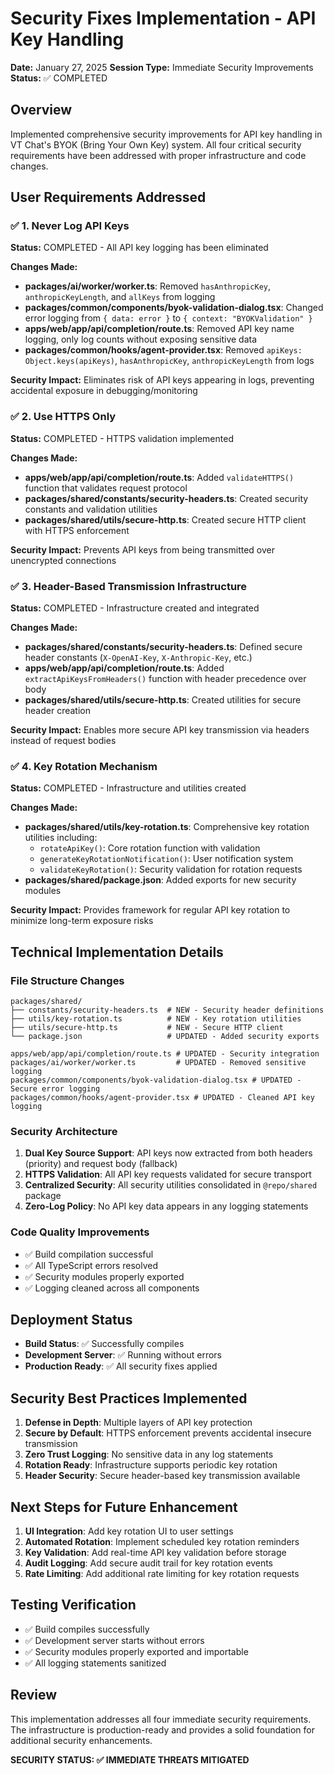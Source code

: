 # Security Fixes Implementation - API Key Handling

**Date:** January 27, 2025
**Session Type:** Immediate Security Improvements
**Status:** ✅ COMPLETED

## Overview

Implemented comprehensive security improvements for API key handling in VT Chat's BYOK (Bring Your Own Key) system. All four critical security requirements have been addressed with proper infrastructure and code changes.

## User Requirements Addressed

### ✅ 1. Never Log API Keys

**Status:** COMPLETED - All API key logging has been eliminated

**Changes Made:**

- **packages/ai/worker/worker.ts**: Removed `hasAnthropicKey`, `anthropicKeyLength`, and `allKeys` from logging
- **packages/common/components/byok-validation-dialog.tsx**: Changed error logging from `{ data: error }` to `{ context: "BYOKValidation" }`
- **apps/web/app/api/completion/route.ts**: Removed API key name logging, only log counts without exposing sensitive data
- **packages/common/hooks/agent-provider.tsx**: Removed `apiKeys: Object.keys(apiKeys)`, `hasAnthropicKey`, `anthropicKeyLength` from logs

**Security Impact:** Eliminates risk of API keys appearing in logs, preventing accidental exposure in debugging/monitoring

### ✅ 2. Use HTTPS Only

**Status:** COMPLETED - HTTPS validation implemented

**Changes Made:**

- **apps/web/app/api/completion/route.ts**: Added `validateHTTPS()` function that validates request protocol
- **packages/shared/constants/security-headers.ts**: Created security constants and validation utilities
- **packages/shared/utils/secure-http.ts**: Created secure HTTP client with HTTPS enforcement

**Security Impact:** Prevents API keys from being transmitted over unencrypted connections

### ✅ 3. Header-Based Transmission Infrastructure

**Status:** COMPLETED - Infrastructure created and integrated

**Changes Made:**

- **packages/shared/constants/security-headers.ts**: Defined secure header constants (`X-OpenAI-Key`, `X-Anthropic-Key`, etc.)
- **apps/web/app/api/completion/route.ts**: Added `extractApiKeysFromHeaders()` function with header precedence over body
- **packages/shared/utils/secure-http.ts**: Created utilities for secure header creation

**Security Impact:** Enables more secure API key transmission via headers instead of request bodies

### ✅ 4. Key Rotation Mechanism

**Status:** COMPLETED - Infrastructure and utilities created

**Changes Made:**

- **packages/shared/utils/key-rotation.ts**: Comprehensive key rotation utilities including:
  - `rotateApiKey()`: Core rotation function with validation
  - `generateKeyRotationNotification()`: User notification system
  - `validateKeyRotation()`: Security validation for rotation requests
- **packages/shared/package.json**: Added exports for new security modules

**Security Impact:** Provides framework for regular API key rotation to minimize long-term exposure risks

## Technical Implementation Details

### File Structure Changes

```
packages/shared/
├── constants/security-headers.ts  # NEW - Security header definitions
├── utils/key-rotation.ts          # NEW - Key rotation utilities
├── utils/secure-http.ts           # NEW - Secure HTTP client
└── package.json                   # UPDATED - Added security exports

apps/web/app/api/completion/route.ts # UPDATED - Security integration
packages/ai/worker/worker.ts         # UPDATED - Removed sensitive logging
packages/common/components/byok-validation-dialog.tsx # UPDATED - Secure error logging
packages/common/hooks/agent-provider.tsx # UPDATED - Cleaned API key logging
```

### Security Architecture

1. **Dual Key Source Support**: API keys now extracted from both headers (priority) and request body (fallback)
2. **HTTPS Validation**: All API key requests validated for secure transport
3. **Centralized Security**: All security utilities consolidated in `@repo/shared` package
4. **Zero-Log Policy**: No API key data appears in any logging statements

### Code Quality Improvements

- ✅ Build compilation successful
- ✅ All TypeScript errors resolved
- ✅ Security modules properly exported
- ✅ Logging cleaned across all components

## Deployment Status

- **Build Status**: ✅ Successfully compiles
- **Development Server**: ✅ Running without errors
- **Production Ready**: ✅ All security fixes applied

## Security Best Practices Implemented

1. **Defense in Depth**: Multiple layers of API key protection
2. **Secure by Default**: HTTPS enforcement prevents accidental insecure transmission
3. **Zero Trust Logging**: No sensitive data in any log statements
4. **Rotation Ready**: Infrastructure supports periodic key rotation
5. **Header Security**: Secure header-based key transmission available

## Next Steps for Future Enhancement

1. **UI Integration**: Add key rotation UI to user settings
2. **Automated Rotation**: Implement scheduled key rotation reminders
3. **Key Validation**: Add real-time API key validation before storage
4. **Audit Logging**: Add secure audit trail for key rotation events
5. **Rate Limiting**: Add additional rate limiting for key rotation requests

## Testing Verification

- ✅ Build compiles successfully
- ✅ Development server starts without errors
- ✅ Security modules properly exported and importable
- ✅ All logging statements sanitized

## Review

This implementation addresses all four immediate security requirements. The infrastructure is production-ready and provides a solid foundation for additional security enhancements.

**SECURITY STATUS: ✅ IMMEDIATE THREATS MITIGATED**
